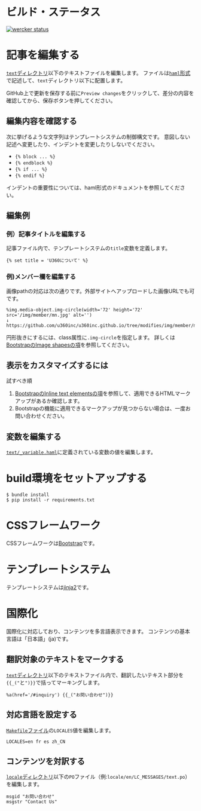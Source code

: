 # ビルド・ステータス

[![wercker status](https://app.wercker.com/status/00ffe257f8c2394ab05e38070a7cf502/m/modifies "wercker status")](https://app.wercker.com/project/bykey/00ffe257f8c2394ab05e38070a7cf502)

# 記事を編集する

[`text`ディレクトリ](https://github.com/u360inc/u360inc.github.io/tree/modifies/text)以下のテキストファイルを編集します。
ファイルは[`haml`形式](http://haml.info/)で記述して、`text`ディレクトリ以下に配置します。

GitHub上で更新を保存する前に`Preview changes`をクリックして、差分の内容を確認してから、保存ボタンを押してください。

## 編集内容を確認する

次に挙げるような文字列はテンプレートシステムの制御構文です。
意図しない記述へ変更したり、インデントを変更したりしないでください。

- `{% block ... %}`
- `{% endblock %}`
- `{% if ... %}`
- `{% endif %}`

インデントの重要性については、haml形式のドキュメントを参照してください。

## 編集例

### 例）記事タイトルを編集する

記事ファイル内で、テンプレートシステムの`title`変数を定義します。

    {% set title = 'U360について' %}

### 例)メンバー欄を編集する

画像pathの対応は次の通りです。外部サイトへアップロードした画像URLでも可です。

    %img.media-object.img-circle(width='72' height='72' src='/img/member/mn.jpg' alt='')
    ↓
    https://github.com/u360inc/u360inc.github.io/tree/modifies/img/member/mn.jpg

円形抜きにするには、class属性に`.img-circle`を指定します。
詳しくは[BootstrapのImage shapesの項](http://getbootstrap.com/css/#images-shapes)を参照してください。

## 表示をカスタマイズするには

試すべき順

1. [BootstrapのInline text elementsの項](http://getbootstrap.com/css/#type-inline-text)を参照して、適用できるHTMLマークアップがあるか確認します。
2. Bootstrapの機能に適用できるマークアップが見つからない場合は、一度お問い合わせください。

## 変数を編集する

[`text/_variable.haml`](https://github.com/u360inc/u360inc.github.io/blob/modifies/text/_variable.haml)に定義されている変数の値を編集します。

# build環境をセットアップする

    $ bundle install
    $ pip install -r requirements.txt

# CSSフレームワーク

CSSフレームワークは[Bootstrap](http://getbootstrap.com/)です。

# テンプレートシステム

テンプレートシステムは[jinja2](http://jinja.pocoo.org/)です。

# 国際化

国際化に対応しており、コンテンツを多言語表示できます。
コンテンツの基本言語は「日本語」(ja)です。

## 翻訳対象のテキストをマークする

[`text`ディレクトリ](https://github.com/u360inc/u360inc.github.io/tree/modifies/text)以下のテキストファイル内で、翻訳したいテキスト部分を`{{_("`と`")}}`で括ってマーキングします。

    %a(href='/#inquiry') {{_("お問い合わせ")}}

## 対応言語を設定する

[`Makefile`ファイル](https://github.com/u360inc/u360inc.github.io/tree/modifies/Makefile)の`LOCALES`値を編集します。

    LOCALES=en fr es zh_CN


## コンテンツを対訳する

[`locale`ディレクトリ](https://github.com/u360inc/u360inc.github.io/tree/modifies/locale)以下の`PO`ファイル（例:`locale/en/LC_MESSAGES/text.po`）を編集します。

    msgid "お問い合わせ"
    msgstr "Contact Us"

